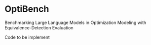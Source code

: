 # OptiBench
Benchmarking Large Language Models in Optimization Modeling with Equivalence-Detection Evaluation

Code to be implement
